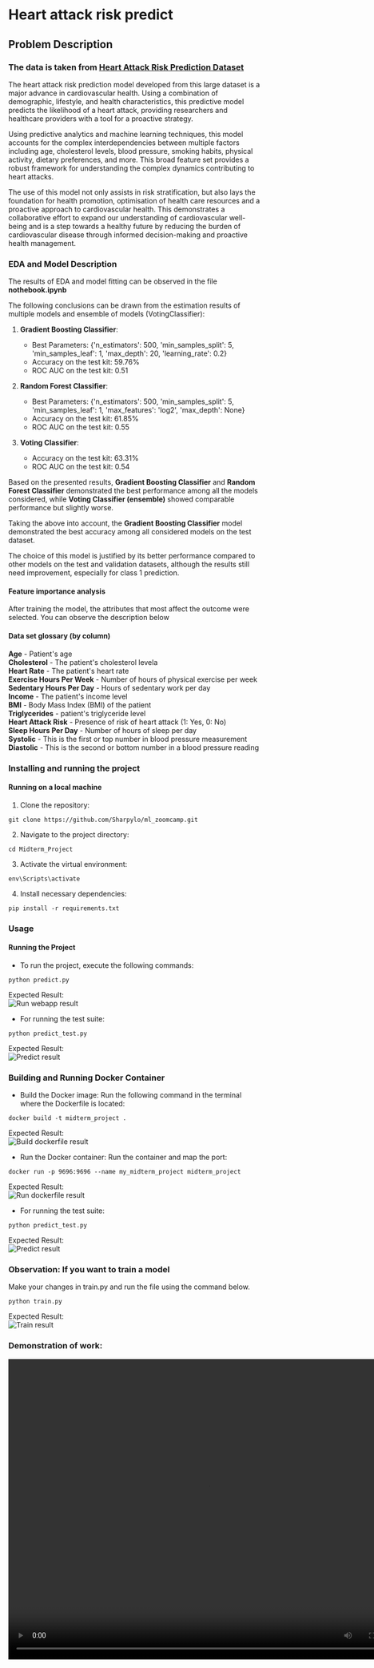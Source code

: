 # Heart attack risk predict  

## Problem Description  

### The data is taken from [Heart Attack Risk Prediction Dataset](https://www.kaggle.com/datasets/iamsouravbanerjee/heart-attack-prediction-dataset/data)  

The heart attack risk prediction model developed from this large dataset is a major advance in cardiovascular health. Using a combination of demographic, lifestyle, and health characteristics, this predictive model predicts the likelihood of a heart attack, providing researchers and healthcare providers with a tool for a proactive strategy.  

Using predictive analytics and machine learning techniques, this model accounts for the complex interdependencies between multiple factors including age, cholesterol levels, blood pressure, smoking habits, physical activity, dietary preferences, and more. This broad feature set provides a robust framework for understanding the complex dynamics contributing to heart attacks.  

The use of this model not only assists in risk stratification, but also lays the foundation for health promotion, optimisation of health care resources and a proactive approach to cardiovascular health. This demonstrates a collaborative effort to expand our understanding of cardiovascular well-being and is a step towards a healthy future by reducing the burden of cardiovascular disease through informed decision-making and proactive health management.

### EDA and Model Description

The results of EDA and model fitting can be observed in the file **nothebook.ipynb**

The following conclusions can be drawn from the estimation results of multiple models and ensemble of models (VotingClassifier):  

1. **Gradient Boosting Classifier**:  
    - Best Parameters: {'n_estimators': 500, 'min_samples_split': 5, 'min_samples_leaf': 1, 'max_depth': 20, 'learning_rate': 0.2}  
    - Accuracy on the test kit: 59.76%  
    - ROC AUC on the test kit: 0.51  
    
2. **Random Forest Classifier**:   
    - Best Parameters: {'n_estimators': 500, 'min_samples_split': 5, 'min_samples_leaf': 1, 'max_features': 'log2', 'max_depth': None}  
    - Accuracy on the test kit: 61.85%  
    - ROC AUC on the test kit: 0.55  

3. **Voting Classifier**:   
    - Accuracy on the test kit: 63.31%  
    - ROC AUC on the test kit: 0.54  

Based on the presented results, **Gradient Boosting Classifier** and **Random Forest Classifier** demonstrated the best performance among all the models considered, while **Voting Classifier (ensemble)** showed comparable performance but slightly worse.

Taking the above into account, the **Gradient Boosting Classifier** model demonstrated the best accuracy among all considered models on the test dataset.

The choice of this model is justified by its better performance compared to other models on the test and validation datasets, although the results still need improvement, especially for class 1 prediction.
    
#### Feature importance analysis 

After training the model, the attributes that most affect the outcome were selected. You can observe the description below

#### Data set glossary (by column)

**Age** - Patient's age  
**Cholesterol** - The patient's cholesterol levelа  
**Heart Rate** - The patient's heart rate  
**Exercise Hours Per Week** - Number of hours of physical exercise per week   
**Sedentary Hours Per Day** - Hours of sedentary work per day  
**Income** - The patient's income level  
**BMI** - Body Mass Index (BMI) of the patient  
**Triglycerides** - patient's triglyceride level   
**Heart Attack Risk** - Presence of risk of heart attack (1: Yes, 0: No)  
**Sleep Hours Per Day** - Number of hours of sleep per day  
**Systolic** - This is the first or top number in blood pressure measurement  
**Diastolic** - This is the second or bottom number in a blood pressure reading  

### Installing and running the project

#### Running on a local machine
1. Clone the repository:
```
git clone https://github.com/Sharpylo/ml_zoomcamp.git
```
2. Navigate to the project directory:
```
cd Midterm_Project
```
3. Activate the virtual environment:
```
env\Scripts\activate
```
4. Install necessary dependencies:
```
pip install -r requirements.txt
```

### Usage
#### Running the Project
- To run the project, execute the following commands:
```
python predict.py
```
Expected Result:  
![Run webapp result](./images/run_webapp_result.png)
- For running the test suite:
```
python predict_test.py
```
Expected Result:  
![Predict result](./images/predict_result.png)


### Building and Running Docker Container
- Build the Docker image:
Run the following command in the terminal where the Dockerfile is located:
```
docker build -t midterm_project .
```
Expected Result:  
![Build dockerfile result](./images/build_dockerfile_result.png)
- Run the Docker container:
Run the container and map the port:
```
docker run -p 9696:9696 --name my_midterm_project midterm_project
```
Expected Result:  
![Run dockerfile result](./images/run_dockerfile_result.png)
- For running the test suite:
```
python predict_test.py
```
Expected Result:  
![Predict result](./images/predict_result.png)

### Observation: If you want to train a model

Make your changes in train.py and run the file using the command below.
```
python train.py
```
Expected Result:  
![Train result](./images/train_result.png)

### Demonstration of work:
<video width="800" height="600" controls>
  <source src="./images/work_demonstration.mp4" type="video/mp4">
  Your browser does not support the video tag.
</video>


